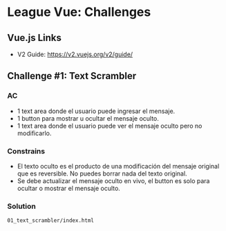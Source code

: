 # League Vue: Challenges

## Vue.js Links

 * V2 Guide: https://v2.vuejs.org/v2/guide/

## Challenge #1: Text Scrambler

### AC

* 1 text area donde el usuario puede ingresar el mensaje.
* 1 button para mostrar u ocultar el mensaje oculto.
* 1 text area donde el usuario puede ver el mensaje oculto pero no modificarlo.

### Constrains

* El texto oculto es el producto de una modificación del mensaje original que es reversible. No puedes borrar nada del texto original.
* Se debe actualizar el mensaje oculto en vivo, el button es solo para ocultar o mostrar el mensaje oculto.

### Solution

`01_text_scrambler/index.html`